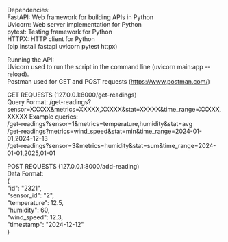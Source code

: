 Dependencies:  
FastAPI: Web framework for building APIs in Python  
Uvicorn: Web server implementation for Python  
pytest: Testing framework for Python  
HTTPX: HTTP client for Python  
(pip install fastapi uvicorn pytest httpx)   
 
Running the API:  
Uvicorn used to run the script in the command line (uvicorn main:app --reload).   
Postman used for GET and POST requests (https://www.postman.com/)  

GET REQUESTS (127.0.0.1:8000/get-readings)  
Query Format: /get-readings?sensor=XXXXX&metrics=XXXXX,XXXXX&stat=XXXXX&time_range=XXXXX,XXXXX
Example queries:  
/get-readings?sensor=1&metrics=temperature,humidity&stat=avg  
/get-readings?metrics=wind_speed&stat=min&time_range=2024-01-01,2024-12-13  
/get-readings?sensor=3&metrics=humidity&stat=sum&time_range=2024-01-01,2025,01-01  

POST REQUESTS (127.0.0.1:8000/add-reading)  
Data Format:  
{  
  "id": "2321",  
  "sensor_id": "2",  
  "temperature": 12.5,  
  "humidity": 60,  
  "wind_speed": 12.3,  
  "timestamp": "2024-12-12"  
}  

